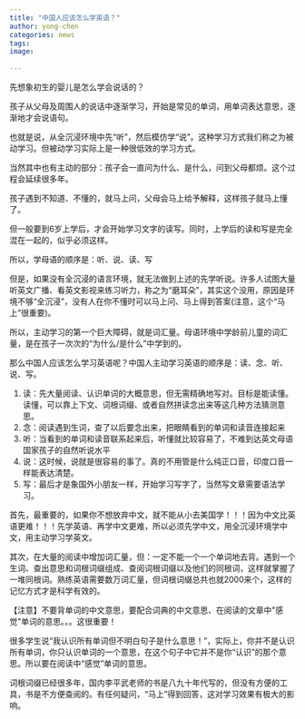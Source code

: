 ```yaml
---
title: "中国人应该怎么学英语？"
author: yong-chen
categories: news
tags:
image:
 
---
```


先想象初生的婴儿是怎么学会说话的？

孩子从父母及周围人的说话中逐渐学习，开始是常见的单词，用单词表达意思，逐渐地才会说语句。

也就是说，从全沉浸环境中先“听”，然后模仿学“说”。这种学习方式我们称之为被动学习。但被动学习实际上是一种很低效的学习方式。

当然其中也有主动的部分：孩子会一直问为什么、是什么，问到父母都烦。这个过程会延续很多年。

孩子遇到不知道、不懂的，就马上问，父母会马上给予解释，这样孩子就马上懂了。

但一般要到6岁上学后，才会开始学习文字的读写。同时，上学后的读和写是完全混在一起的，似乎必须这样。

所以，学母语的顺序是：听、说、读、写

但是，如果没有全沉浸的语言环境，就无法做到上述的先学听说。许多人试图大量听英文广播、看英文影视来练习听力，称之为“磨耳朵”，其实这个没用，原因是环境不够“全沉浸”，没有人在你不懂时可以马上问、马上得到答案(注意，这个“马上”很重要)。

所以，主动学习的第一个巨大障碍，就是词汇量。母语环境中学龄前儿童的词汇量，是在孩子一次次的“为什么/是什么”中学到的。

那么中国人应该怎么学习英语呢？中国人主动学习英语的顺序是：读、念、听、说、写。

1. 读：先大量阅读、认识单词的大概意思，但无需精确地写对。目标是能读懂。读懂，可以靠上下文、词根词缀、或者自然拼读念出来等这几种方法猜测意思。
1. 念：阅读遇到生词，查了以后要念出来，把眼睛看到的单词和读音连接起来
1. 听：当看到的单词和读音联系起来后，听懂就比较容易了，不难到达英文母语国家孩子的自然听说水平
1. 说：这时候，说就是很容易的事了。真的不用管是什么纯正口音，印度口音一样能表达清楚。
1. 写：最后才是象国外小朋友一样，开始学习写字了，当然写文章需要语法学习。


首先，最重要的，如果你不想放弃中文，就不能从小去美国学！！！因为中文比英语更难！！！先学英语、再学中文更难，所以必须先学中文，用全沉浸环境学中文，用主动学习学英文。

其次，在大量的阅读中增加词汇量，但：一定不能一个一个单词地去背。遇到一个生词、查出意思和词根词缀组成、查阅词根词缀以及他们的同根词，这样就掌握了一堆同根词。熟练英语需要数万词汇量，但词根词缀总共也就2000来个，这样的记忆方式才是科学有效的。

【注意】不要背单词的中文意思，要配合词典的中文意思、在阅读的文章中"感觉"单词的意思。。。这很重要！

很多学生说“我认识所有单词但不明白句子是什么意思！”，实际上，你并不是认识所有单词，你只认识单词的一个意思，在这个句子中它并不是你“认识”的那个意思。所以要在阅读中“感觉”单词的意思。

词根词缀已经很多年，国内李平武老师的书是八九十年代写的，但没有方便的工具，书是不方便查阅的。有任何疑问，“马上”得到回答，这对学习效果有极大的影响。